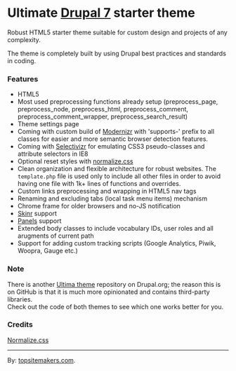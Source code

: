 # Ultimate [Drupal 7](http://drupal.org) starter theme

Robust HTML5 starter theme suitable for custom design and projects of any complexity.

The theme is completely built by using Drupal best practices and standards in coding.

### Features

- HTML5
- Most used preprocessing functions already setup (preprocess_page, preprocess_node, preprocess_html, preprocess_comment, preprocess_comment_wrapper, preprocess_search_result)
- Theme settings page
- Coming with custom build of [Modernizr](http://modernizr.com) with 'supports-' prefix to all classes for easier and more semantic browser detection features.
- Coming with [Selectivizr](http://selectivizr.com) for emulating CSS3 pseudo-classes and attribute selectors in IE8
- Optional reset styles with [normalize.css](http://necolas.github.com/normalize.css/)
- Clean organization and flexible architecture for robust websites. The <code>template.php</code> file is used only to include all other files in order to avoid having one file with 1k+ lines of functions and overrides.
- Custom links preprocessing and wrapping in HTML5 nav tags
- Renaming and excluding tabs (local task menu items) mechanism
- Chrome frame for older browsers and no-JS notification
- [Skinr](http://drupal.org/project/skinr) support
- [Panels](http://drupal.org/project/panels) support
- Extended body classes to include vocabulary IDs, user roles and all arugments of current path
- Support for adding custom tracking scripts (Google Analytics, Piwik, Woopra, Gauge etc.)

### Note

There is another [Ultima theme](https://drupal.org/sandbox/topsitemakers/1825322) repository on Drupal.org; the reason this is on GitHub is that it is much more opinionated and contains third-party libraries.  
Check out the code of both themes to see which one works better for you.

### Credits

[Normalize.css](http://necolas.github.com/normalize.css/)  

<hr>

By: [topsitemakers.com](http://www.topsitemakers.com).
